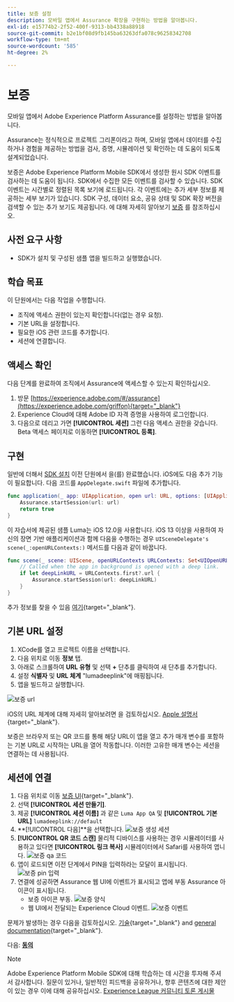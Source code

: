 ```yaml
---
title: 보증 설정
description: 모바일 앱에서 Assurance 확장을 구현하는 방법을 알아봅니다.
exl-id: e15774b2-2f52-400f-9313-bb4338a88918
source-git-commit: b2e1bf08d9fb145ba63263dfa078c96258342708
workflow-type: tm+mt
source-wordcount: '585'
ht-degree: 2%

---
```


# 보증

모바일 앱에서 Adobe Experience Platform Assurance를 설정하는 방법을 알아봅니다.

Assurance는 정식적으로 프로젝트 그리폰이라고 하며, 모바일 앱에서 데이터를 수집하거나 경험을 제공하는 방법을 검사, 증명, 시뮬레이션 및 확인하는 데 도움이 되도록 설계되었습니다.

보증은 Adobe Experience Platform Mobile SDK에서 생성한 원시 SDK 이벤트를 검사하는 데 도움이 됩니다. SDK에서 수집한 모든 이벤트를 검사할 수 있습니다. SDK 이벤트는 시간별로 정렬된 목록 보기에 로드됩니다. 각 이벤트에는 추가 세부 정보를 제공하는 세부 보기가 있습니다. SDK 구성, 데이터 요소, 공유 상태 및 SDK 확장 버전을 검색할 수 있는 추가 보기도 제공됩니다. 에 대해 자세히 알아보기 [보증](https://experienceleague.adobe.com/docs/experience-platform/assurance/home.html) 를 참조하십시오.


## 사전 요구 사항

* SDK가 설치 및 구성된 샘플 앱을 빌드하고 실행했습니다.

## 학습 목표

이 단원에서는 다음 작업을 수행합니다.

* 조직에 액세스 권한이 있는지 확인합니다(없는 경우 요청).
* 기본 URL을 설정합니다.
* 필요한 iOS 관련 코드를 추가합니다.
* 세션에 연결합니다.

## 액세스 확인

다음 단계를 완료하여 조직에서 Assurance에 액세스할 수 있는지 확인하십시오.

1. 방문 [https://experience.adobe.com/#/assurance](https://experience.adobe.com/griffon){target="_blank"}
1. Experience Cloud에 대해 Adobe ID 자격 증명을 사용하여 로그인합니다.
1. 다음으로 데리고 가면 **[!UICONTROL 세션]** 그런 다음 액세스 권한을 갖습니다. Beta 액세스 페이지로 이동하면 **[!UICONTROL 등록]**.

## 구현

일반에 더해서 [SDK 설치](install-sdks.md) 이전 단원에서 을(를) 완료했습니다. iOS에도 다음 추가 기능이 필요합니다. 다음 코드를 `AppDelegate.swift` 파일에 추가합니다.

```swift
func application(_ app: UIApplication, open url: URL, options: [UIApplication.OpenURLOptionsKey: Any] = [:]) -> Bool {
    Assurance.startSession(url: url)
    return true
}
```

이 자습서에 제공된 샘플 Luma는 iOS 12.0을 사용합니다. iOS 13 이상을 사용하여 자신의 장면 기반 애플리케이션과 함께 다음을 수행하는 경우 `UISceneDelegate's scene(_:openURLContexts:)` 메서드를 다음과 같이 바꿉니다.

```swift
func scene(_ scene: UIScene, openURLContexts URLContexts: Set<UIOpenURLContext>) {
    // Called when the app in background is opened with a deep link.
    if let deepLinkURL = URLContexts.first?.url {
        Assurance.startSession(url: deepLinkURL)
    }
}
```

추가 정보를 찾을 수 있음 [여기](https://developer.adobe.com/client-sdks/documentation/platform-assurance-sdk/api-reference/){target="_blank"}.

## 기본 URL 설정

1. XCode를 열고 프로젝트 이름을 선택합니다.
1. 다음 위치로 이동 **정보** 탭.
1. 아래로 스크롤하여 **URL 유형** 및 선택 **+** 단추를 클릭하여 새 단추를 추가합니다.
1. 설정 **식별자** 및 **URL 체계** &quot;lumadeeplink&quot;에 매핑됩니다.
1. 앱을 빌드하고 실행합니다.

![보증 url](assets/mobile-assurance-url-type.png)

iOS의 URL 체계에 대해 자세히 알아보려면 을 검토하십시오. [Apple 설명서](https://developer.apple.com/documentation/xcode/defining-a-custom-url-scheme-for-your-app){target="_blank"}.

보증은 브라우저 또는 QR 코드를 통해 해당 URL이 앱을 열고 추가 매개 변수를 포함하는 기본 URL로 시작하는 URL을 열어 작동합니다. 이러한 고유한 매개 변수는 세션을 연결하는 데 사용됩니다.

## 세션에 연결

1. 다음 위치로 이동 [보증 UI](https://experience.adobe.com/griffon){target="_blank"}.
1. 선택 **[!UICONTROL 세션 만들기]**.
1. 제공 **[!UICONTROL 세션 이름]** 과 같은 `Luma App QA` 및 **[!UICONTROL 기본 URL]** `lumadeeplink://default`
1. **[!UICONTROL 다음]**을 선택합니다.
   ![보증 생성 세션](assets/mobile-assurance-create-session.png)
1. **[!UICONTROL QR 코드 스캔]** 물리적 디바이스를 사용하는 경우 시뮬레이터를 사용하고 있다면 **[!UICONTROL 링크 복사]** 시뮬레이터에서 Safari를 사용하여 엽니다.
   ![보증 qa 코드](assets/mobile-assurance-qr-code.png)
1. 앱이 로드되면 이전 단계에서 PIN을 입력하라는 모달이 표시됩니다.
   ![보증 pin 입력](assets/mobile-assurance-enter-pin.png)
1. 연결에 성공하면 Assurance 웹 UI에 이벤트가 표시되고 앱에 부동 Assurance 아이콘이 표시됩니다.
   * 보증 아이콘 부동.
      ![보증 양식](assets/mobile-assurance-modal.png)
   * 웹 UI에서 전달되는 Experience Cloud 이벤트.
      ![보증 이벤트](assets/mobile-assurance-events.png)

문제가 발생하는 경우 다음을 검토하십시오. [기술](https://developer.adobe.com/client-sdks/documentation/platform-assurance-sdk/){target="_blank"} and [general documentation](https://experienceleague.adobe.com/docs/experience-platform/assurance/home.html){target="_blank"}.

다음: **[동의](consent.md)**

>[!NOTE]
>
>Adobe Experience Platform Mobile SDK에 대해 학습하는 데 시간을 투자해 주셔서 감사합니다. 질문이 있거나, 일반적인 피드백을 공유하거나, 향후 콘텐츠에 대한 제안이 있는 경우 이에 대해 공유하십시오. [Experience League 커뮤니티 토론 게시물](https://experienceleaguecommunities.adobe.com/t5/adobe-experience-platform-launch/tutorial-discussion-implement-adobe-experience-cloud-in-mobile/td-p/443796)
